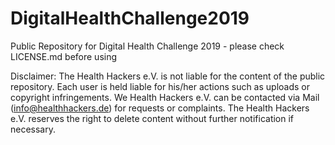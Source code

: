 # DigitalHealthChallenge2019
Public Repository for Digital Health Challenge 2019 - please check LICENSE.md before using

Disclaimer: The Health Hackers e.V. is not liable for the content of the public repository. Each user is held liable for his/her actions such as uploads or copyright infringements. We Health Hackers e.V. can be contacted via Mail (info@healthhackers.de) for requests or complaints. The Health Hackers e.V. reserves the right to delete content without further notification if necessary.
